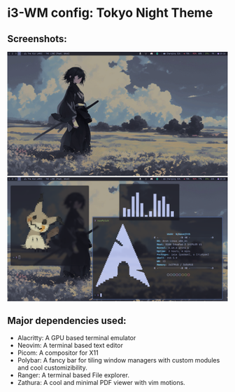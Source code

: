# i3-WM config: Tokyo Night Theme

## Screenshots:
![My Image](2025-03-15_10-16.png)
![My Image](2025-03-15_10-18.png)


## Major dependencies used:
- Alacritty: A GPU based terminal emulator
- Neovim: A terminal based text editor
- Picom: A compositor for X11
- Polybar: A fancy bar for tiling window managers with custom modules and cool customizibility.
- Ranger: A terminal based File explorer.
- Zathura: A cool and minimal PDF viewer with vim motions. 
